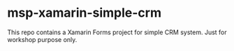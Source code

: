 # msp-xamarin-simple-crm
This repo contains a Xamarin Forms project for simple CRM system. Just for workshop purpose only. 
